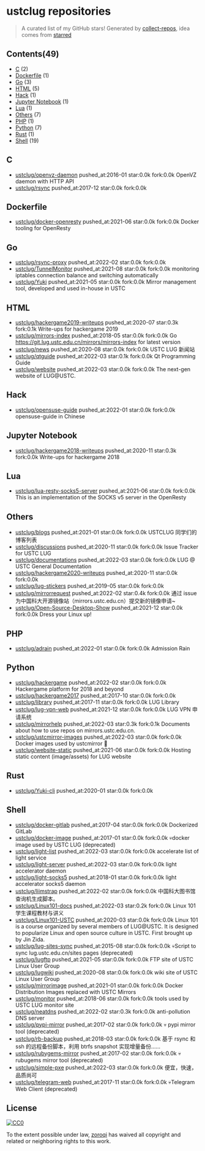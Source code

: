 # ustclug repositories


> A curated list of my GitHub stars!  Generated by [collect-repos](https://github.com/zoroqi/collect-repos), idea comes from [starred](https://github.com/maguowei/starred)  


## Contents(49)

- [C](#c) (2)
- [Dockerfile](#dockerfile) (1)
- [Go](#go) (3)
- [HTML](#html) (5)
- [Hack](#hack) (1)
- [Jupyter Notebook](#jupyter-notebook) (1)
- [Lua](#lua) (1)
- [Others](#others) (7)
- [PHP](#php) (1)
- [Python](#python) (7)
- [Rust](#rust) (1)
- [Shell](#shell) (19)

## C

- [ustclug/openvz-daemon](https://github.com/ustclug/openvz-daemon) pushed_at:2016-01 star:0.0k fork:0.0k OpenVZ daemon with HTTP API
- [ustclug/rsync](https://github.com/ustclug/rsync) pushed_at:2017-12 star:0.0k fork:0.0k 

## Dockerfile

- [ustclug/docker-openresty](https://github.com/ustclug/docker-openresty) pushed_at:2021-06 star:0.0k fork:0.0k Docker tooling for OpenResty

## Go

- [ustclug/rsync-proxy](https://github.com/ustclug/rsync-proxy) pushed_at:2022-02 star:0.0k fork:0.0k 
- [ustclug/TunnelMonitor](https://github.com/ustclug/TunnelMonitor) pushed_at:2021-08 star:0.0k fork:0.0k monitoring iptables connection balance and switching automatically
- [ustclug/Yuki](https://github.com/ustclug/Yuki) pushed_at:2021-05 star:0.0k fork:0.0k Mirror management tool, developed and used in-house in USTC

## HTML

- [ustclug/hackergame2019-writeups](https://github.com/ustclug/hackergame2019-writeups) pushed_at:2020-07 star:0.3k fork:0.1k Write-ups for hackergame 2019
- [ustclug/mirrors-index](https://github.com/ustclug/mirrors-index) pushed_at:2018-05 star:0.0k fork:0.0k Go https://git.lug.ustc.edu.cn/mirrors/mirrors-index for latest version
- [ustclug/news](https://github.com/ustclug/news) pushed_at:2020-08 star:0.0k fork:0.0k USTC LUG 新闻站
- [ustclug/qtguide](https://github.com/ustclug/qtguide) pushed_at:2022-03 star:0.1k fork:0.0k Qt Programming Guide
- [ustclug/website](https://github.com/ustclug/website) pushed_at:2022-03 star:0.0k fork:0.0k The next-gen website of LUG@USTC.

## Hack

- [ustclug/opensuse-guide](https://github.com/ustclug/opensuse-guide) pushed_at:2022-01 star:0.0k fork:0.0k opensuse-guide in Chinese

## Jupyter Notebook

- [ustclug/hackergame2018-writeups](https://github.com/ustclug/hackergame2018-writeups) pushed_at:2020-11 star:0.3k fork:0.0k Write-ups for hackergame 2018

## Lua

- [ustclug/lua-resty-socks5-server](https://github.com/ustclug/lua-resty-socks5-server) pushed_at:2021-06 star:0.0k fork:0.0k This is an implementation of the SOCKS v5 server in the OpenResty

## Others

- [ustclug/blogs](https://github.com/ustclug/blogs) pushed_at:2021-01 star:0.0k fork:0.0k USTCLUG 同学们的博客列表
- [ustclug/discussions](https://github.com/ustclug/discussions) pushed_at:2020-11 star:0.0k fork:0.0k Issue Tracker for USTC LUG
- [ustclug/documentations](https://github.com/ustclug/documentations) pushed_at:2022-03 star:0.0k fork:0.0k LUG @ USTC General Documentation
- [ustclug/hackergame2020-writeups](https://github.com/ustclug/hackergame2020-writeups) pushed_at:2020-11 star:0.0k fork:0.0k 
- [ustclug/lug-stickers](https://github.com/ustclug/lug-stickers) pushed_at:2019-05 star:0.0k fork:0.0k 
- [ustclug/mirrorrequest](https://github.com/ustclug/mirrorrequest) pushed_at:2022-02 star:0.4k fork:0.0k 通过 issue 为中国科大开源镜像站（mirrors.ustc.edu.cn）提交新的镜像申请~
- [ustclug/Open-Source-Desktop-Show](https://github.com/ustclug/Open-Source-Desktop-Show) pushed_at:2021-12 star:0.0k fork:0.0k Dress your Linux up!

## PHP

- [ustclug/adrain](https://github.com/ustclug/adrain) pushed_at:2022-01 star:0.0k fork:0.0k Admission Rain

## Python

- [ustclug/hackergame](https://github.com/ustclug/hackergame) pushed_at:2022-02 star:0.0k fork:0.0k Hackergame platform for 2018 and beyond
- [ustclug/hackergame2017](https://github.com/ustclug/hackergame2017) pushed_at:2017-10 star:0.0k fork:0.0k 
- [ustclug/library](https://github.com/ustclug/library) pushed_at:2017-11 star:0.0k fork:0.0k LUG Library
- [ustclug/lug-vpn-web](https://github.com/ustclug/lug-vpn-web) pushed_at:2021-12 star:0.0k fork:0.0k LUG VPN 申请系统
- [ustclug/mirrorhelp](https://github.com/ustclug/mirrorhelp) pushed_at:2022-03 star:0.3k fork:0.1k Documents about how to use repos on mirrors.ustc.edu.cn.
- [ustclug/ustcmirror-images](https://github.com/ustclug/ustcmirror-images) pushed_at:2022-03 star:0.0k fork:0.0k Docker images used by ustcmirror :rocket:
- [ustclug/website-static](https://github.com/ustclug/website-static) pushed_at:2021-06 star:0.0k fork:0.0k Hosting static content (image/assets) for LUG website

## Rust

- [ustclug/Yuki-cli](https://github.com/ustclug/Yuki-cli) pushed_at:2020-01 star:0.0k fork:0.0k 

## Shell

- [ustclug/docker-gitlab](https://github.com/ustclug/docker-gitlab) pushed_at:2017-04 star:0.0k fork:0.0k Dockerized GitLab
- [ustclug/docker-image](https://github.com/ustclug/docker-image) pushed_at:2017-01 star:0.0k fork:0.0k 💀docker image used by USTC LUG (deprecated)
- [ustclug/light-list](https://github.com/ustclug/light-list) pushed_at:2022-03 star:0.0k fork:0.0k accelerate list of light service
- [ustclug/light-server](https://github.com/ustclug/light-server) pushed_at:2022-03 star:0.0k fork:0.0k light accelerator daemon
- [ustclug/light-socks5](https://github.com/ustclug/light-socks5) pushed_at:2018-01 star:0.0k fork:0.0k light accelerator socks5 daemon
- [ustclug/liimstrap](https://github.com/ustclug/liimstrap) pushed_at:2022-02 star:0.0k fork:0.0k 中国科大图书馆查询机生成脚本。
- [ustclug/Linux101-docs](https://github.com/ustclug/Linux101-docs) pushed_at:2022-03 star:0.2k fork:0.0k Linux 101 学生课程教材与讲义
- [ustclug/Linux101-USTC](https://github.com/ustclug/Linux101-USTC) pushed_at:2020-03 star:0.0k fork:0.0k Linux 101 is a course organized by several members of LUG@USTC. It is designed to popularize Linux and open source culture in USTC. First brought up by Jin Zida.
- [ustclug/lug-sites-sync](https://github.com/ustclug/lug-sites-sync) pushed_at:2015-08 star:0.0k fork:0.0k 💀Script to sync lug.ustc.edu.cn/sites pages (deprecated)
- [ustclug/lugftp](https://github.com/ustclug/lugftp) pushed_at:2021-05 star:0.0k fork:0.0k FTP site of USTC Linux User Group
- [ustclug/lugwiki](https://github.com/ustclug/lugwiki) pushed_at:2020-08 star:0.0k fork:0.0k wiki site of USTC Linux User Group
- [ustclug/mirrorimage](https://github.com/ustclug/mirrorimage) pushed_at:2021-01 star:0.0k fork:0.0k Docker Distribution Images replaced with USTC Mirrors
- [ustclug/monitor](https://github.com/ustclug/monitor) pushed_at:2018-06 star:0.0k fork:0.0k tools used by USTC LUG monitor site
- [ustclug/neatdns](https://github.com/ustclug/neatdns) pushed_at:2022-02 star:0.3k fork:0.0k anti-pollution DNS server
- [ustclug/pypi-mirror](https://github.com/ustclug/pypi-mirror) pushed_at:2017-02 star:0.0k fork:0.0k 💀 pypi mirror tool (deprecated)
- [ustclug/rb-backup](https://github.com/ustclug/rb-backup) pushed_at:2018-03 star:0.0k fork:0.0k 基于 rsync 和 ssh 的远程备份脚本，利用 btrfs snapshot 实现增量备份……
- [ustclug/rubygems-mirror](https://github.com/ustclug/rubygems-mirror) pushed_at:2017-02 star:0.0k fork:0.0k 💀 rubugems mirror tool (deprecated)
- [ustclug/simple-pxe](https://github.com/ustclug/simple-pxe) pushed_at:2022-03 star:0.0k fork:0.0k 便宜，快速，品质尚可
- [ustclug/telegram-web](https://github.com/ustclug/telegram-web) pushed_at:2017-11 star:0.0k fork:0.0k 💀Telegram Web Client (deprecated)


## License

[![CC0](http://mirrors.creativecommons.org/presskit/buttons/88x31/svg/cc-zero.svg)](https://creativecommons.org/publicdomain/zero/1.0/)

To the extent possible under law, [zoroqi](https://github.com/zoroqi) has waived all copyright and related or neighboring rights to this work.
